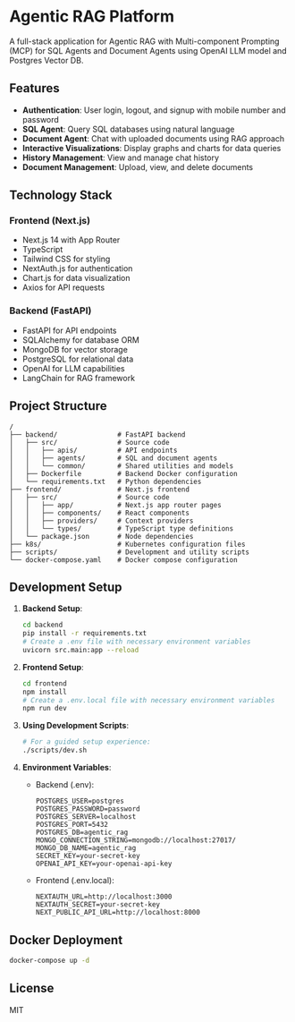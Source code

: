 # Agentic RAG Platform

A full-stack application for Agentic RAG with Multi-component Prompting (MCP) for SQL Agents and Document Agents using OpenAI LLM model and Postgres Vector DB.

## Features

- **Authentication**: User login, logout, and signup with mobile number and password
- **SQL Agent**: Query SQL databases using natural language
- **Document Agent**: Chat with uploaded documents using RAG approach
- **Interactive Visualizations**: Display graphs and charts for data queries
- **History Management**: View and manage chat history
- **Document Management**: Upload, view, and delete documents

## Technology Stack

### Frontend (Next.js)
- Next.js 14 with App Router
- TypeScript
- Tailwind CSS for styling
- NextAuth.js for authentication
- Chart.js for data visualization
- Axios for API requests

### Backend (FastAPI)
- FastAPI for API endpoints
- SQLAlchemy for database ORM
- MongoDB for vector storage
- PostgreSQL for relational data
- OpenAI for LLM capabilities
- LangChain for RAG framework

## Project Structure

```
/
├── backend/               # FastAPI backend 
│   ├── src/               # Source code
│   │   ├── apis/          # API endpoints
│   │   ├── agents/        # SQL and document agents
│   │   └── common/        # Shared utilities and models
│   ├── Dockerfile         # Backend Docker configuration
│   └── requirements.txt   # Python dependencies
├── frontend/              # Next.js frontend
│   ├── src/               # Source code
│   │   ├── app/           # Next.js app router pages
│   │   ├── components/    # React components
│   │   ├── providers/     # Context providers
│   │   └── types/         # TypeScript type definitions
│   └── package.json       # Node dependencies
├── k8s/                   # Kubernetes configuration files
├── scripts/               # Development and utility scripts
└── docker-compose.yaml    # Docker compose configuration
```

## Development Setup

1. **Backend Setup**:
   ```bash
   cd backend
   pip install -r requirements.txt
   # Create a .env file with necessary environment variables
   uvicorn src.main:app --reload
   ```

2. **Frontend Setup**:
   ```bash
   cd frontend
   npm install
   # Create a .env.local file with necessary environment variables
   npm run dev
   ```

3. **Using Development Scripts**:
   ```bash
   # For a guided setup experience:
   ./scripts/dev.sh
   ```

4. **Environment Variables**:
   - Backend (.env):
     ```
     POSTGRES_USER=postgres
     POSTGRES_PASSWORD=password
     POSTGRES_SERVER=localhost
     POSTGRES_PORT=5432
     POSTGRES_DB=agentic_rag
     MONGO_CONNECTION_STRING=mongodb://localhost:27017/
     MONGO_DB_NAME=agentic_rag
     SECRET_KEY=your-secret-key
     OPENAI_API_KEY=your-openai-api-key
     ```
   
   - Frontend (.env.local):
     ```
     NEXTAUTH_URL=http://localhost:3000
     NEXTAUTH_SECRET=your-secret-key
     NEXT_PUBLIC_API_URL=http://localhost:8000
     ```

## Docker Deployment

```bash
docker-compose up -d
```

## License

MIT